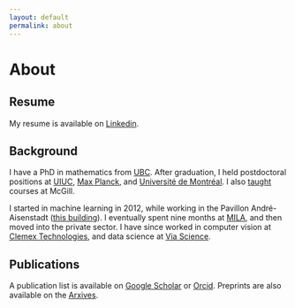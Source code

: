 ```yaml
---
layout: default
permalink: about
---
```


# About

## Resume

My resume is available on [Linkedin](https://www.linkedin.com/in/rogersmontreal/).

## Background

I have a PhD in mathematics from [UBC](https://www.math.ubc.ca/). After graduation, I held postdoctoral positions at [UIUC](https://math.illinois.edu/), [Max Planck](https://www.mpim-bonn.mpg.de/), and [Université de Montréal](https://dms.umontreal.ca/en/). I also [taught](https://www.ratemyprofessors.com/matrogersmtl) courses at McGill.

I started in machine learning in 2012, while working in the Pavillon André-Aisenstadt ([this building](https://www.google.com/books/edition/Deep_Learning/omivDQAAQBAJ?hl=en&gbpv=1&printsec=frontcover)). I eventually spent nine months at [MILA](https://mila.quebec/en/), and then moved into the private sector. I have since worked in computer vision at [Clemex Technologies](https://www.clemex.com/), and data science at [Via Science](https://www.solvewithvia.com/).

## Publications

A publication list is available on [Google Scholar](https://scholar.google.ca/citations?user=cnec4HkAAAAJ&hl=fr) or [Orcid](https://orcid.org/0000-0001-9163-4890). Preprints are also available on the [Arxives](https://arxiv.org/a/rogers_m_1.html).
